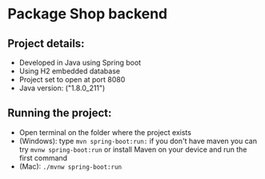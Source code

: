 # Package Shop backend

## Project details:
 - Developed in Java using Spring boot
 - Using H2 embedded database 
 - Project set to open at port 8080
 - Java version: ("1.8.0_211")
  

## Running the project:
  - Open terminal on the folder where the project exists
  - (Windows): type  ```mvn spring-boot:run:```
  if you don't have maven you can try ```mvnw spring-boot:run``` or install Maven on your device and run the first command
  - (Mac): ```./mvnw spring-boot:run```

